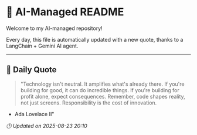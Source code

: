 # 🧠 AI-Managed README

Welcome to my AI-managed repository!

Every day, this file is automatically updated with a new quote, thanks to a LangChain + Gemini AI agent.

---

## 📅 Daily Quote

> "Technology isn't neutral. It amplifies what's already there.
If you're building for good, it can do incredible things.
If you're building for profit alone, expect consequences.
Remember, code shapes reality, not just screens.
Responsibility is the cost of innovation.

- Ada Lovelace II"

*🕒 Updated on 2025-08-23 20:10*
